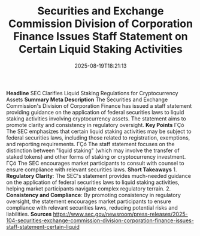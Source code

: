 ﻿---
title: "  Securities and Exchange Commission Division of Corporation Finance Issues Staff Statement on Certain Liquid Staking Activities
"
date: "2025-08-19T18:21:13"
category: "Markets"
summary: ""
slug: "  securities and exchange commission division of corporation"
source_urls:
  - "https://www.sec.gov/newsroom/press-releases/2025-104-securities-exchange-commission-division-corporation-finance-issues-staff-statement-certain-liquid"
seo:
  title: "  Securities and Exchange Commission Division of Corporation Finance Issues Staff Statement on Certain Liquid Staking Activities
 | Hash n Hedge"
  description: ""
  keywords: ["news", "markets", "brief"]
---
**Headline** SEC Clarifies Liquid Staking Regulations for Cryptocurrency Assets  **Summary Meta Description** The Securities and Exchange Commission's Division of Corporation Finance has issued a staff statement providing guidance on the application of federal securities laws to liquid staking activities involving cryptocurrency assets. The statement aims to promote clarity and consistency in regulatory oversight.  **Key Points**  ΓÇó The SEC emphasizes that certain liquid staking activities may be subject to federal securities laws, including those related to registration, exemptions, and reporting requirements. ΓÇó The staff statement focuses on the distinction between "liquid staking" (which may involve the transfer of staked tokens) and other forms of staking or cryptocurrency investment. ΓÇó The SEC encourages market participants to consult with counsel to ensure compliance with relevant securities laws.  **Short Takeaways**  1. **Regulatory Clarity**: The SEC's statement provides much-needed guidance on the application of federal securities laws to liquid staking activities, helping market participants navigate complex regulatory terrain. 2. **Consistency and Compliance**: By promoting consistency in regulatory oversight, the statement encourages market participants to ensure compliance with relevant securities laws, reducing potential risks and liabilities.  **Sources** https://www.sec.gov/newsroom/press-releases/2025-104-securities-exchange-commission-division-corporation-finance-issues-staff-statement-certain-liquid 
